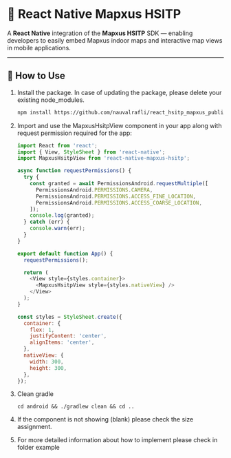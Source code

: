 # 📌 React Native Mapxus HSITP

A **React Native** integration of the **Mapxus HSITP** SDK — enabling developers to easily embed Mapxus indoor maps and interactive map views in mobile applications.

---

## 📖 How to Use

1. Install the package. In case of updating the package, please delete your existing node_modules. 
   ```sh
   npm install https://github.com/nauvalrafli/react_hsitp_mapxus_public/releases/download/Hsitp/react-native-mapxus-hsitp-0.1.0.tgz
   ```

2. Import and use the MapxusHsitpView component in your app along with request permission required for the app:
   ```js
   import React from 'react';
   import { View, StyleSheet } from 'react-native';
   import MapxusHsitpView from 'react-native-mapxus-hsitp';

   async function requestPermissions() {
     try {
       const granted = await PermissionsAndroid.requestMultiple([
         PermissionsAndroid.PERMISSIONS.CAMERA,
         PermissionsAndroid.PERMISSIONS.ACCESS_FINE_LOCATION,
         PermissionsAndroid.PERMISSIONS.ACCESS_COARSE_LOCATION,
       ]);
       console.log(granted);
     } catch (err) {
       console.warn(err);
     }
   }

   export default function App() {
     requestPermissions();
   
     return (
       <View style={styles.container}>
         <MapxusHsitpView style={styles.nativeView} />
       </View>
     );
   }

   const styles = StyleSheet.create({
     container: {
       flex: 1,
       justifyContent: 'center',
       alignItems: 'center',
     },
     nativeView: {
       width: 300,
       height: 300,
     },
   });
   ```
3. Clean gradle
   ```
   cd android && ./gradlew clean && cd ..
   ```
4. If the component is not showing (blank) please check the size assignment.
5. For more detailed information about how to implement please check in folder example   
